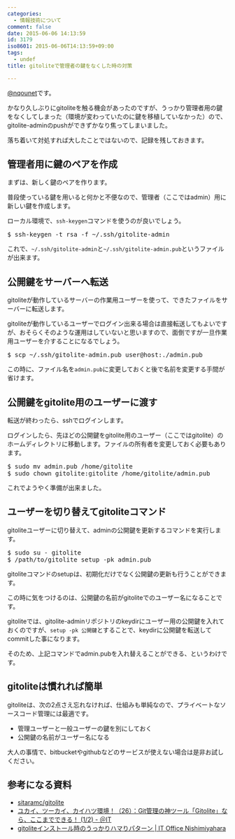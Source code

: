 ```yaml
---
categories:
  - 情報技術について
comment: false
date: 2015-06-06 14:13:59
id: 3179
iso8601: 2015-06-06T14:13:59+09:00
tags:
  - undef
title: gitoliteで管理者の鍵をなくした時の対策

---
```


<p><a href="https://twitter.com/nqounet">@nqounet</a>です。</p>

<p>かなり久しぶりにgitoliteを触る機会があったのですが、うっかり管理者用の鍵をなくしてしまった（環境が変わっていたのに鍵を移植していなかった）ので、gitolite-adminのpushができずかなり焦ってしまいました。</p>

<p>落ち着いて対処すれば大したことではないので、記録を残しておきます。</p>



<h2>管理者用に鍵のペアを作成</h2>

<p>まずは、新しく鍵のペアを作ります。</p>

<p>普段使っている鍵を用いると何かと不便なので、管理者（ここではadmin）用に新しい鍵を作成します。</p>

<p>ローカル環境で、<code>ssh-keygen</code>コマンドを使うのが良いでしょう。</p>

<pre class="lang:shell">
$ ssh-keygen -t rsa -f ~/.ssh/gitolite-admin
</pre>

<p>これで、<code>~/.ssh/gitolite-admin</code>と<code>~/.ssh/gitolite-admin.pub</code>というファイルが出来ます。</p>

<h2>公開鍵をサーバーへ転送</h2>

<p>gitoliteが動作しているサーバーの作業用ユーザーを使って、できたファイルをサーバーに転送します。</p>

<p>gitoliteが動作しているユーザーでログイン出来る場合は直接転送してもよいですが、おそらくそのような運用はしていないと思いますので、面倒ですが一旦作業用ユーザーを介することになるでしょう。</p>

<pre class="lang:shell">
$ scp ~/.ssh/gitolite-admin.pub user@host:./admin.pub
</pre>

<p>この時に、ファイル名を<code>admin.pub</code>に変更しておくと後で名前を変更する手間が省けます。</p>

<h2>公開鍵をgitolite用のユーザーに渡す</h2>

<p>転送が終わったら、sshでログインします。</p>

<p>ログインしたら、先ほどの公開鍵をgitolite用のユーザー（ここではgitolite）のホームディレクトリに移動します。ファイルの所有者を変更しておく必要もあります。</p>

<pre class="lang:shell">
$ sudo mv admin.pub /home/gitolite
$ sudo chown gitolite:gitolite /home/gitolite/admin.pub
</pre>

<p>これでようやく準備が出来ました。</p>

<h2>ユーザーを切り替えてgitoliteコマンド</h2>

<p>gitoliteユーザーに切り替えて、adminの公開鍵を更新するコマンドを実行します。</p>

<pre class="lang:shell">
$ sudo su - gitolite
$ /path/to/gitolite setup -pk admin.pub
</pre>

<p>gitoliteコマンドのsetupは、初期化だけでなく公開鍵の更新も行うことができます。</p>

<p>この時に気をつけるのは、公開鍵の名前がgitoliteでのユーザー名になることです。</p>

<p>gitoliteでは、gitolite-adminリポジトリのkeydirにユーザー用の公開鍵を入れておくのですが、<code>setup -pk 公開鍵</code>とすることで、keydirに公開鍵を転送してcommitした事になります。</p>

<p>そのため、上記コマンドでadmin.pubを入れ替えることができる、というわけです。</p>

<h2>gitoliteは慣れれば簡単</h2>

<p>gitoliteは、次の2点さえ忘れなければ、仕組みも単純なので、プライベートなソースコード管理には最適です。</p>

<ul>
<li>管理ユーザーと一般ユーザーの鍵を別にしておく</li>
<li>公開鍵の名前がユーザー名になる</li>
</ul>

<p>大人の事情で、bitbucketやgithubなどのサービスが使えない場合は是非お試しください。</p>

<h2>参考になる資料</h2>

<ul>
<li><a href="https://github.com/sitaramc/gitolite">sitaramc/gitolite</a></li>
<li><a href="http://www.atmarkit.co.jp/ait/articles/1110/03/news112.html">ユカイ、ツーカイ、カイハツ環境！（26）：Git管理の神ツール「Gitolite」なら、ここまでできる！ (1/2) - ＠IT</a></li>
<li><a href="http://www.nishimiyahara.net/2013/01/28/180400">gitoliteインストール時のうっかりハマりパターン | IT Office Nishimiyahara</a></li>
</ul>
    	